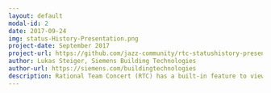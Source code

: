 ```yaml
---
layout: default
modal-id: 2
date: 2017-09-24
img: status-History-Presentation.png
project-date: September 2017
project-url: https://github.com/jazz-community/rtc-statushistory-presentation
author: Lukas Steiger, Siemens Building Technologies
author-url: https://siemens.com/buildingtechnologies
description: Rational Team Concert (RTC) has a built-in feature to view the history of a work item. But especially for work items with many changes, it is hard to follow the Status of a work item over time. That's why we created this small extension. It shows all Status changes since the creation of the work item in form of a timeline.
---
```

